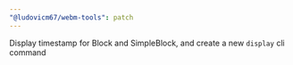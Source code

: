 ```yaml
---
"@ludovicm67/webm-tools": patch
---
```


Display timestamp for Block and SimpleBlock, and create a new `display` cli command
